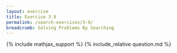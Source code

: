 ```yaml
---
layout: exercise
title: Exercise 3.9
permalink: /search-exercises/3-9/
breadcrumb: Solving Problems By Searching
---
```


{% include mathjax_support %}
{% include_relative question.md %}
